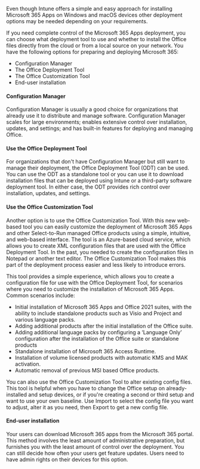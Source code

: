 Even though Intune offers a simple and easy approach for installing Microsoft 365 Apps on Windows and macOS devices other deployment options may be needed depending on your requirements.

If you need complete control of the Microsoft 365 Apps deployment, you can choose what deployment tool to use and whether to install the Office files directly from the cloud or from a local source on your network. You have the following options for preparing and deploying Microsoft 365:

 -  Configuration Manager
 -  The Office Deployment Tool
 -  The Office Customization Tool
 -  End-user installation

#### Configuration Manager

Configuration Manager is usually a good choice for organizations that already use it to distribute and manage software. Configuration Manager scales for large environments; enables extensive control over installation, updates, and settings; and has built-in features for deploying and managing Office.

#### Use the Office Deployment Tool

For organizations that don't have Configuration Manager but still want to manage their deployment, the Office Deployment Tool (ODT) can be used. You can use the ODT as a standalone tool or you can use it to download installation files that can be deployed using Intune or a third-party software deployment tool. In either case, the ODT provides rich control over installation, updates, and settings.

#### Use the Office Customization Tool

Another option is to use the Office Customization Tool. With this new web-based tool you can easily customize the deployment of Microsoft 365 Apps and other Select-to-Run managed Office products using a simple, intuitive, and web-based interface. The tool is an Azure-based cloud service, which allows you to create XML configuration files that are used with the Office Deployment Tool. In the past, you needed to create the configuration files in Notepad or another text editor. The Office Customization Tool makes this part of the deployment process easier and less likely to introduce errors.

This tool provides a simple experience, which allows you to create a configuration file for use with the Office Deployment Tool, for scenarios where you need to customize the installation of Microsoft 365 Apps. Common scenarios include:

 -  Initial installation of Microsoft 365 Apps and Office 2021 suites, with the ability to include standalone products such as Visio and Project and various language packs.
 -  Adding additional products after the initial installation of the Office suite.
 -  Adding additional language packs by configuring a ‘Language Only’ configuration after the installation of the Office suite or standalone products
 -  Standalone installation of Microsoft 365 Access Runtime.
 -  Installation of volume licensed products with automatic KMS and MAK activation.
 -  Automatic removal of previous MSI based Office products.

You can also use the Office Customization Tool to alter existing config files. This tool is helpful when you have to change the Office setup on already-installed and setup devices, or if you're creating a second or third setup and want to use your own baseline. Use Import to select the config file you want to adjust, alter it as you need, then Export to get a new config file.

#### End-user installation

Your users can download Microsoft 365 apps from the Microsoft 365 portal. This method involves the least amount of administrative preparation, but furnishes you with the least amount of control over the deployment. You can still decide how often your users get feature updates. Users need to have admin rights on their devices for this option.
